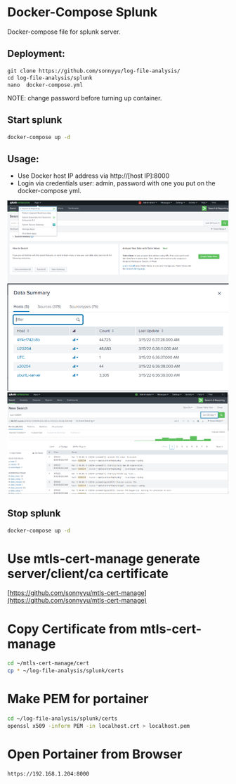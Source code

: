 # Docker-Compose Splunk
Docker-compose file for splunk server.

## Deployment:
````
git clone https://github.com/sonnyyu/log-file-analysis/
cd log-file-analysis/splunk
nano  docker-compose.yml 
````
NOTE: change password before turning up container.
## Start splunk
```bash
docker-compose up -d 
```
## Usage:
- Use Docker host IP address via http://[host IP]:8000
- Login via credentials user: admin, password with one you put on the docker-compose yml.

![Screenshot](resources/splunk1.PNG)
![Screenshot](resources/splunk2.PNG)
![Screenshot](resources/splunk3.PNG)

## Stop splunk
```bash
docker-compose up -d 
```
# Use mtls-cert-manage generate server/client/ca certificate 

[https://github.com/sonnyyu/mtls-cert-manage](https://github.com/sonnyyu/mtls-cert-manage)

# Copy Certificate from mtls-cert-manage
```bash
cd ~/mtls-cert-manage/cert 
cp * ~/log-file-analysis/splunk/certs
```
# Make PEM for portainer
```bash
cd ~/log-file-analysis/splunk/certs
openssl x509 -inform PEM -in localhost.crt > localhost.pem
```
# Open Portainer from Browser
```bash
https://192.168.1.204:8000
```


